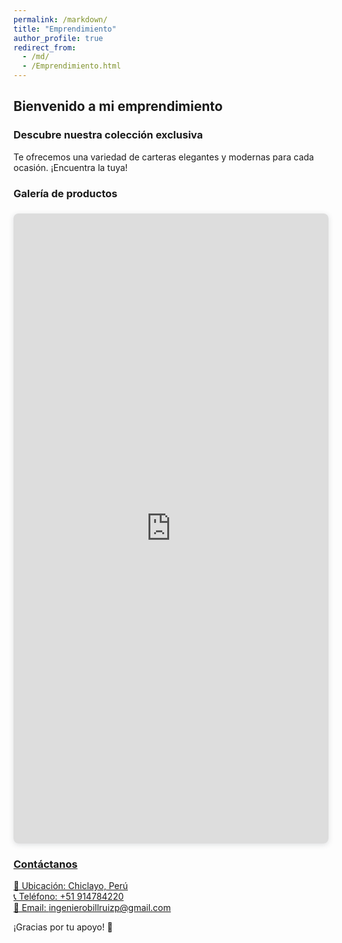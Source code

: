 ```yaml
---
permalink: /markdown/
title: "Emprendimiento"
author_profile: true
redirect_from: 
  - /md/
  - /Emprendimiento.html
--- 
```


## Bienvenido a mi emprendimiento

### Descubre nuestra colección exclusiva

Te ofrecemos una variedad de carteras elegantes y modernas para cada ocasión. ¡Encuentra la tuya!

### Galería de productos

<div style="position: relative; width: 100%; height: 0; padding-top: 200.0000%;
 padding-bottom: 0; box-shadow: 0 2px 8px 0 rgba(63,69,81,0.16); margin-top: 1.6em; margin-bottom: 0.9em; overflow: hidden;
 border-radius: 8px; will-change: transform;">
  <iframe loading="lazy" style="position: absolute; width: 100%; height: 100%; top: 0; left: 0; border: none; padding: 0;margin: 0;"
    src="https://www.canva.com/design/DAGg07SmGDI/4VY0x94fVQV4DRxc9pUsiA/view?embed" allowfullscreen="allowfullscreen" allow="fullscreen">
  </iframe>
</div>
<a href="https:&#x2F;&#x2F;www.canva.com&#x2F;design&#x2F;DAGg07SmGDI&#x2F;4VY0x94fVQV4DRxc9pUsiA&#x2F;view?utm_content=DAGg07SmGDI&amp;utm_campaign=designshare&amp;utm_medium=embeds&amp;utm_source=link" target="_blank" rel="noopener">

### Contáctanos

📍 Ubicación: Chiclayo, Perú  
📞 Teléfono: +51 914784220  
📩 Email: ingenierobillruizp@gmail.com 

¡Gracias por tu apoyo! 🎉
